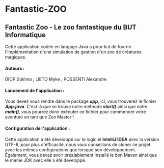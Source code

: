 # Fantastic-ZOO

## Fantastic Zoo - Le zoo fantastique du BUT Informatique

Cette application codée en langage *Java* a pour but de fournir l'implémentation d'une simulation de gestion d'un zoo de créatures magiques.

#### Auteurs : 
DIOP Sokhna ; LIETO Myke ; POSSENTI Alexandre

#### Lancement de l'application : 
Vous devez vous rendre dans le package ***app***, ici, vous trouverez le fichier ***App.java***. C'est là que se trouve notre méthode ***start()*** ainsi que notre ***main()***, vous pourrez donc exécuter ce fichier pour commencer votre aventure en tant que Zoo Master !

#### Configuration de l'application : 
Cette application a été développé sur le logiciel **IntelliJ IDEA** avec la version UTF-8, pour plus d'efficacité, nous vous conseillons de cloner ce projet avec les mêmes configurations que lorsque son développement.
Également, vous devez avoir préalablement installé le bon Maven ainsi que le même JDK avec elle a été developpé.
